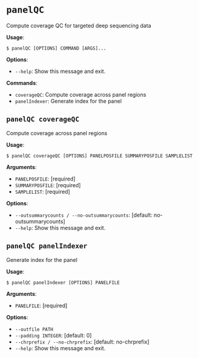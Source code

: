 # `panelQC`

Compute coverage QC for targeted deep sequencing data

**Usage**:

```console
$ panelQC [OPTIONS] COMMAND [ARGS]...
```

**Options**:

* `--help`: Show this message and exit.

**Commands**:

* `coverageQC`: Compute coverage across panel regions
* `panelIndexer`: Generate index for the panel

## `panelQC coverageQC`

Compute coverage across panel regions

**Usage**:

```console
$ panelQC coverageQC [OPTIONS] PANELPOSFILE SUMMARYPOSFILE SAMPLELIST
```

**Arguments**:

* `PANELPOSFILE`: [required]
* `SUMMARYPOSFILE`: [required]
* `SAMPLELIST`: [required]

**Options**:

* `--outsummarycounts / --no-outsummarycounts`: [default: no-outsummarycounts]
* `--help`: Show this message and exit.

## `panelQC panelIndexer`

Generate index for the panel

**Usage**:

```console
$ panelQC panelIndexer [OPTIONS] PANELFILE
```

**Arguments**:

* `PANELFILE`: [required]

**Options**:

* `--outfile PATH`
* `--padding INTEGER`: [default: 0]
* `--chrprefix / --no-chrprefix`: [default: no-chrprefix]
* `--help`: Show this message and exit.
